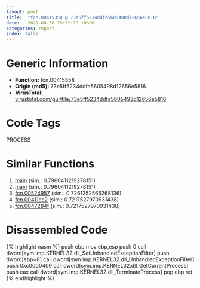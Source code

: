 ```yaml
---
layout: post
title:  "fcn.00415358 @ 73e5ff5234ddfa5605498d12656e5816"
date:   2021-08-30 15:52:19 +0300
categories: report
index: false
---
```


# Generic Information
- **Function:** fcn.00415358
- **Origin (md5):** 73e5ff5234ddfa5605498d12656e5816
- **VirusTotal:** [virustotal.com/gui/file/73e5ff5234ddfa5605498d12656e5816][virustotal_ref]

# Code Tags
<span class="tag" id="PROCESS">PROCESS</span>


# Similar Functions

1. [main][similar_1_ref] (sim.: 0.7960411219278151)
2. [main][similar_2_ref] (sim.: 0.7960411219278151)
3. [fcn.00524957][similar_3_ref] (sim.: 0.7261252565268136)
4. [fcn.00411ec2][similar_4_ref] (sim.: 0.7217527970931438)
5. [fcn.0047284f][similar_5_ref] (sim.: 0.7217527970931438)


# Disassembled Code

{% highlight nasm %}
push ebp
mov ebp,esp
push 0
call dword[sym.imp.KERNEL32.dll_SetUnhandledExceptionFilter]
push dword[ebp+8]
call dword[sym.imp.KERNEL32.dll_UnhandledExceptionFilter]
push 0xc0000409
call dword[sym.imp.KERNEL32.dll_GetCurrentProcess]
push eax
call dword[sym.imp.KERNEL32.dll_TerminateProcess]
pop ebp
ret
{% endhighlight %}


[similar_1_ref]: /report/main@d6cd3ce17e4e9b2b6c53653d5a372928
[similar_2_ref]: /report/main@ea6f23b2cb496f8773ec04df5c0f8d87
[similar_3_ref]: /report/fcn.00524957@d65363c7c6c188277432c9e4251c44e5
[similar_4_ref]: /report/fcn.00411ec2@8fe319558c6f221efde51f3acc33b19c
[similar_5_ref]: /report/fcn.0047284f@cd64783198de5872d050db281b6d529b
[virustotal_ref]: https://www.virustotal.com/gui/file/73e5ff5234ddfa5605498d12656e5816